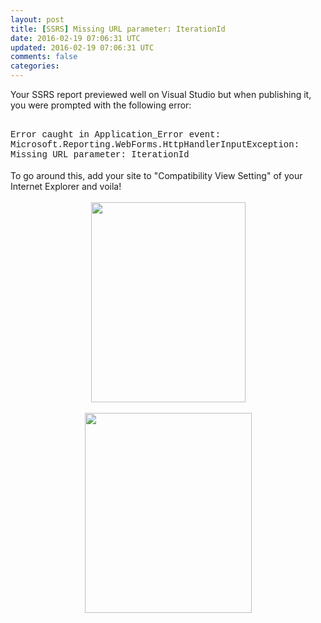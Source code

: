 ```yaml
---           
layout: post
title: [SSRS] Missing URL parameter: IterationId
date: 2016-02-19 07:06:31 UTC
updated: 2016-02-19 07:06:31 UTC
comments: false
categories: 
---
```


Your SSRS report previewed well on Visual Studio but when publishing it, you were prompted with the following error:<br /><br /><div><span style="font-family: Courier New, Courier, monospace;">Error caught in Application_Error event:</span></div><div><span style="font-family: Courier New, Courier, monospace;">Microsoft.Reporting.WebForms.HttpHandlerInputException: Missing URL parameter: IterationId</span><br /><br />To go around this, add your site to "Compatibility View Setting" of your Internet Explorer and voila!<br /><br /></div><div class="separator" style="clear: both; text-align: center;"><a href="https://4.bp.blogspot.com/-hhhaDgzY6ag/VsaIaT4ud8I/AAAAAAAABTk/_P_4k9nlafo/s1600/1.png" imageanchor="1" style="margin-left: 1em; margin-right: 1em;"><img border="0" height="320" src="https://4.bp.blogspot.com/-hhhaDgzY6ag/VsaIaT4ud8I/AAAAAAAABTk/_P_4k9nlafo/s320/1.png" width="247" /></a></div><div class="separator" style="clear: both; text-align: center;"><br /></div><div class="separator" style="clear: both; text-align: center;"><a href="https://1.bp.blogspot.com/-y_KWUmdeelk/VsaIoEP-NSI/AAAAAAAABTo/ewUiZNzZZ_w/s1600/2.png" imageanchor="1" style="margin-left: 1em; margin-right: 1em;"><img border="0" height="320" src="https://1.bp.blogspot.com/-y_KWUmdeelk/VsaIoEP-NSI/AAAAAAAABTo/ewUiZNzZZ_w/s320/2.png" width="267" /></a></div><div class="separator" style="clear: both; text-align: center;"><br /></div>